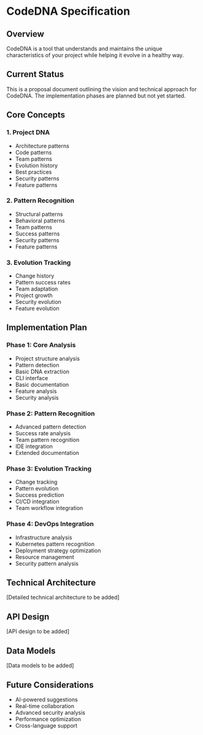 # CodeDNA Specification

## Overview

CodeDNA is a tool that understands and maintains the unique characteristics of your project while helping it evolve in a healthy way.

## Current Status

This is a proposal document outlining the vision and technical approach for CodeDNA. The implementation phases are planned but not yet started.

## Core Concepts

### 1. Project DNA

- Architecture patterns
- Code patterns
- Team patterns
- Evolution history
- Best practices
- Security patterns
- Feature patterns

### 2. Pattern Recognition

- Structural patterns
- Behavioral patterns
- Team patterns
- Success patterns
- Security patterns
- Feature patterns

### 3. Evolution Tracking

- Change history
- Pattern success rates
- Team adaptation
- Project growth
- Security evolution
- Feature evolution

## Implementation Plan

### Phase 1: Core Analysis

- Project structure analysis
- Pattern detection
- Basic DNA extraction
- CLI interface
- Basic documentation
- Feature analysis
- Security analysis

### Phase 2: Pattern Recognition

- Advanced pattern detection
- Success rate analysis
- Team pattern recognition
- IDE integration
- Extended documentation

### Phase 3: Evolution Tracking

- Change tracking
- Pattern evolution
- Success prediction
- CI/CD integration
- Team workflow integration

### Phase 4: DevOps Integration

- Infrastructure analysis
- Kubernetes pattern recognition
- Deployment strategy optimization
- Resource management
- Security pattern analysis

## Technical Architecture

[Detailed technical architecture to be added]

## API Design

[API design to be added]

## Data Models

[Data models to be added]

## Future Considerations

- AI-powered suggestions
- Real-time collaboration
- Advanced security analysis
- Performance optimization
- Cross-language support
